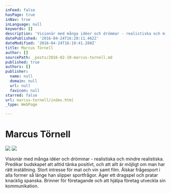 ```yaml
---
inFeed: false
hasPage: true
inNav: true
inLanguage: null
keywords: []
description: 'Visionär med många idéer och drömmar - realistiska och mindre realistiska. Predikar budskapet att alltid tänka positivt, och att allt är möjligt om man har rätt inställning. Stort intresse för mat och vin samt film. Älskar frågesport i alla former så länge han slipper sportfrågor. Äger ett dragspel och pratar knacklig spanska. Brinner för företagande och att hjälpa företag utveckla sin kommunikation. '
datePublished: '2016-04-24T16:20:11.462Z'
dateModified: '2016-04-24T16:19:41.280Z'
title: Marcus Törnell
author: []
sourcePath: _posts/2016-02-10-marcus-tornell.md
published: true
authors: []
publisher:
  name: null
  domain: null
  url: null
  favicon: null
starred: false
url: marcus-tornell/index.html
_type: WebPage

---
```

# Marcus Törnell
![](https://the-grid-user-content.s3-us-west-2.amazonaws.com/259f21a3-7109-4476-9aed-5a7dd85dd87b.JPG)
![](https://the-grid-user-content.s3-us-west-2.amazonaws.com/8714ab59-c6f9-413c-b382-0c345c4868b7.png)

Visionär med många idéer och drömmar - realistiska och mindre realistiska. Predikar budskapet att alltid tänka positivt, och att allt är möjligt om man har rätt inställning. Stort intresse för mat och vin samt film. Älskar frågesport i alla former så länge han slipper sportfrågor. Äger ett dragspel och pratar knacklig spanska. Brinner för företagande och att hjälpa företag utveckla sin kommunikation.